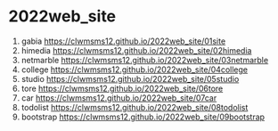 # 2022web_site
1. gabia https://clwmsms12.github.io/2022web_site/01site
1. himedia https://clwmsms12.github.io/2022web_site/02himedia
1. netmarble https://clwmsms12.github.io/2022web_site/03netmarble
1. college https://clwmsms12.github.io/2022web_site/04college
1. studio https://clwmsms12.github.io/2022web_site/05studio
1. tore https://clwmsms12.github.io/2022web_site/06tore
1. car https://clwmsms12.github.io/2022web_site/07car
1. todolist https://clwmsms12.github.io/2022web_site/08todolist
1. bootstrap https://clwmsms12.github.io/2022web_site/09bootstrap
